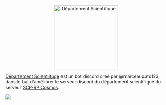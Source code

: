 <p align="center">
  <a title="Département Scientifique" href="https://discord.gg/jzc7kjdH5k" target="_blank">
    <img src="https://media.discordapp.net/attachments/1023323548128911360/1070717168058118144/SCP_branche_scientifique.png" width="200" alt="Département Scientifique" />
  </a>
</p>

[Département Scientiifuqe](https://discord.gg/jzc7kjdH5k) est un bot discord créé par @marceaupatu123, dans le but d'améliorer le serveur discord du département scientifique du serveur [SCP-RP Cosmos](https://discord.gg/scpcosmos).


<a href="https://github.com/OWNER/REPO/graphs/contributors">
  <img src="https://contrib.rocks/image?repo=OWNER/REPO" />
</a>
